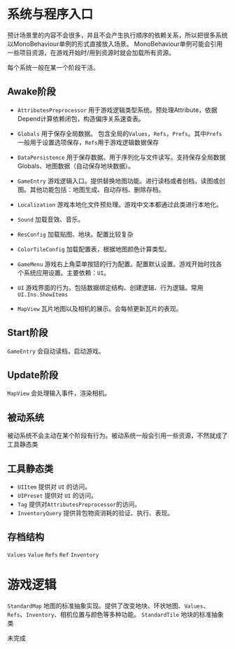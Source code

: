 




# 系统与程序入口

预计场景里的内容不会很多，并且不会产生执行顺序的依赖关系，所以把很多系统以MonoBehaviour单例的形式直接放入场景。
MonoBehaviour单例可能会引用一些项目资源，在游戏开始时/用到资源时就会加载所有资源。

每个系统一般在某一个阶段干活。

## Awake阶段

* `AttributesPreprocessor` 用于游戏逻辑类型系统。预处理Attribute，依据Depend计算依赖闭包，构造偏序关系速查表。
* `Globals` 用于保存全局数据。 包含全局的`Values`，`Refs`，`Prefs`。其中`Prefs`一般用于设置选项保存，`Refs`用于游戏逻辑数据保存
* `DataPersistence` 用于保存数据。用于序列化与文件读写。支持保存全局数据Globals、地图数据（自动保存地块数据）。
* `GameEntry` 游戏逻辑入口。提供替换地图功能。进行读档或者创档，读图或创图。其他功能包括：地图生成、自动存档、删除存档。

* `Localization` 游戏本地化文件预处理。游戏中文本都通过此类进行本地化。
* `Sound` 加载音效、音乐。
* `ResConfig` 加载贴图、地块。配置比较复杂
* `ColorTileConfig` 加载配置表，根据地图颜色计算类型。

* `GameMenu` 游戏右上角菜单按钮的行为配置。配置默认设置。游戏开始时找各个系统应用设置。主要依赖：`UI`。
* `UI` 游戏界面的行为。包括数据绑定结构、创建逻辑、行为逻辑。常用`UI.Ins.ShowItems`
* `MapView` 瓦片地图以及相机的展示。会每帧更新瓦片的表现。

## Start阶段

`GameEntry` 会自动读档，启动游戏。

## Update阶段

`MapView` 会处理输入事件，渲染相机。

## 被动系统

被动系统不会主动在某个阶段有行为。被动系统一般会引用一些资源，不然就成了工具静态类

## 工具静态类

* `UIItem` 提供对 `UI` 的访问。
* `UIPreset` 提供对 `UI` 的访问。
* `Tag` 提供对`AttributesPreprocessor`的访问。
* `InventoryQuery` 提供背包物资消耗的验证、执行、表现。

## 存档结构

`Values`
`Value`
`Refs`
`Ref`
`Inventory`


# 游戏逻辑

`StandardMap` 地图的标准抽象实现。提供了改变地块、环状地图、`Values`、`Refs`、`Inventory`、相机位置与颜色等多种功能。
`StandardTile` 地块的标准抽象类

未完成




